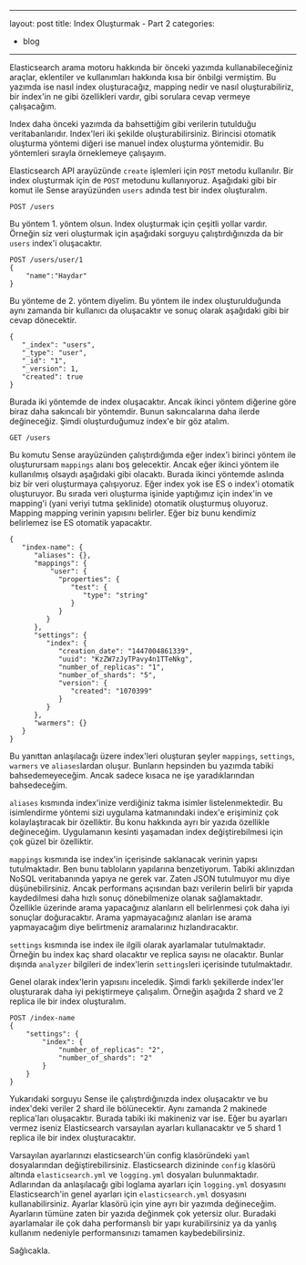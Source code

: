 
---
layout: post
title: Index Oluşturmak - Part 2
categories:
- blog
---

Elasticsearch arama motoru hakkında bir önceki yazımda kullanabileceğiniz 
araçlar, eklentiler ve kullanımları hakkında kısa bir önbilgi vermiştim. Bu
yazımda ise nasıl index oluşturacağız, mapping nedir ve nasıl oluşturabiliriz,
bir index'in ne gibi özellikleri vardır, gibi sorulara cevap vermeye çalışacağım.

Index daha önceki yazımda da bahsettiğim gibi verilerin tutulduğu 
veritabanlarıdır. Index'leri iki şekilde oluşturabilirsiniz. Birincisi otomatik 
oluşturma yöntemi diğeri ise manuel index oluşturma yöntemidir. Bu 
yöntemleri sırayla örneklemeye çalışayım.

Elasticsearch API arayüzünde `create` işlemleri için `POST` metodu kullanılır. 
Bir index oluşturmak için de `POST` metodunu kullanıyoruz. Aşağıdaki gibi
bir komut ile Sense arayüzünden `users` adında test bir index oluşturalım.

```
POST /users
```

Bu yöntem 1. yöntem olsun. Index oluşturmak için çeşitli yollar vardır. 
Örneğin siz veri oluşturmak için aşağıdaki sorguyu çalıştırdığınızda da bir
 `users` index'i oluşacaktır. 

```
POST /users/user/1
{
    "name":"Haydar"
}
```

Bu yönteme de 2. yöntem diyelim. Bu yöntem ile index oluşturulduğunda 
aynı zamanda bir kullanıcı da oluşacaktır ve sonuç olarak aşağıdaki gibi bir 
cevap dönecektir. 

```
{
   "_index": "users",
   "_type": "user",
   "_id": "1",
   "_version": 1,
   "created": true
}
```
Burada iki yöntemde de index oluşacaktır. Ancak ikinci yöntem diğerine göre 
biraz daha sakıncalı bir yöntemdir.  Bunun sakıncalarına daha ilerde 
değineceğiz. Şimdi oluşturduğumuz index'e bir göz atalım.  

```
GET /users
```

Bu komutu Sense arayüzünden çalıştırdığımda eğer index'i birinci yöntem ile 
oluşturursam `mappings` alanı boş gelecektir. Ancak eğer ikinci yöntem ile 
kullanılmış olsaydı aşağıdaki gibi olacaktı. Burada ikinci yöntemde aslında biz 
bir veri oluşturmaya çalışıyoruz. Eğer index yok ise ES o index'i otomatik 
oluşturuyor. Bu sırada veri oluşturma işinide yaptığımız için index'in ve 
mapping'i (yani veriyi tutma şeklinide) otomatik oluşturmuş oluyoruz. Mapping 
mapping verinin yapısını belirler. Eğer biz bunu kendimiz belirlemez ise ES 
otomatik yapacaktır. 

```
{
   "index-name": {
      "aliases": {},
      "mappings": {
          "user": {
            "properties": {
               "test": {
                  "type": "string"
               }
            }
         }
      },
      "settings": {
         "index": {
            "creation_date": "1447004861339",
            "uuid": "KzZW7zJyTPavy4n1TTeNkg",
            "number_of_replicas": "1",
            "number_of_shards": "5",
            "version": {
               "created": "1070399"
            }
         }
      },
      "warmers": {}
   }
}
```

Bu yanıttan anlaşılacağı üzere index'leri oluşturan şeyler `mappings`, 
`settings`, `warmers` ve `aliases`lardan oluşur. Bunların hepsinden bu yazımda
tabiki bahsedemeyeceğim. Ancak sadece kısaca ne işe yaradıklarından 
bahsedeceğim. 

`aliases` kısmında index'inize verdiğiniz takma isimler listelenmektedir. Bu 
isimlendirme yöntemi sizi uygulama katmanındaki index'e erişiminiz çok 
kolaylaştıracak bir özelliktir.  Bu konu hakkında ayrı bir yazıda özellikle 
değineceğim. Uygulamanın kesinti yaşamadan index değiştirebilmesi için
çok güzel bir özelliktir.

`mappings` kısmında ise index'in içerisinde saklanacak verinin yapısı 
tutulmaktadır. Ben bunu tabloların yapılarına benzetiyorum. Tabiki aklınızdan 
NoSQL veritabanında yapıya ne gerek var. Zaten JSON tutulmuyor mu diye 
düşünebilirsiniz. Ancak performans açısından bazı verilerin belirli bir yapıda 
kaydedilmesi daha hızlı sonuç dönebilmenize olanak sağlamaktadır. Özellikle
üzerinde arama yapacağınız alanların ell belirlenmesi çok daha iyi sonuçlar 
doğuracaktır. Arama yapmayacağınız alanları ise arama yapmayacağım diye 
belirtmeniz aramalarınız hızlandıracaktır. 

`settings` kısmında ise index ile ilgili olarak ayarlamalar tutulmaktadır. Örneğin 
bu index kaç shard olacaktır ve replica sayısı ne olacaktır. Bunlar dışında 
`analyzer` bilgileri de index'lerin `settings`leri içerisinde tutulmaktadır.  

Genel olarak index'lerin yapısını inceledik. Şimdi farklı şekillerde index'ler 
oluşturarak daha iyi pekiştirmeye çalışalım. Örneğin aşağıda 2 shard ve 
2 replica ile bir index oluşturalım. 

```
POST /index-name
{
    "settings": {
        "index": {
            "number_of_replicas": "2",
            "number_of_shards": "2"
        }
    }
}
```

Yukarıdaki sorguyu Sense ile çalıştırdığınızda index oluşacaktır ve bu index'deki 
veriler 2 shard ile bölünecektir. Aynı zamanda 2 makinede replica'ları oluşacaktır. 
Burada tabiki iki makineniz var ise. Eğer bu ayarları vermez iseniz Elasticsearch
varsayılan ayarları kullanacaktır ve 5 shard 1 replica ile bir index oluşturacaktır.

Varsayılan ayarlarınızı elasticsearch'ün config klasöründeki `yaml` dosyalarından
değiştirebilirsiniz. Elasticsearch dizininde `config` klasörü altında `elasticsearch.yml` 
ve `logging.yml` dosyaları bulunmaktadır. Adlarından da anlaşılacağı gibi 
loglama ayarları için `logging.yml` dosyasını Elasticsearch'in genel ayarları için 
`elasticsearch.yml` dosyasını kullanabilirsiniz. Ayarlar klasörü için yine ayrı bir 
yazımda değineceğim. Ayarların tümüne zaten bir yazıda değinmek çok yetersiz 
olur. Buradaki ayarlamalar ile çok daha performanslı bir yapı kurabilirsiniz ya da 
yanlış kullanım nedeniyle performansınızı tamamen kaybedebilirsiniz. 

Sağlıcakla.
